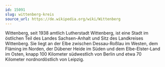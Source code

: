 ```yaml
---
id: 15091
slug: wittenberg-kreis
source_url: https://de.wikipedia.org/wiki/Wittenberg
---
```


Wittenberg, seit 1938 amtlich Lutherstadt Wittenberg, ist eine Stadt im östlichen Teil des Landes Sachsen-Anhalt und Sitz des Landkreises Wittenberg. Sie liegt an der Elbe zwischen Dessau-Roßlau im Westen, dem Fläming im Norden, der Dübener Heide im Süden und dem Elbe-Elster-Land im Osten, knapp 100 Kilometer südwestlich von Berlin und etwa 70 Kilometer nordnordöstlich von Leipzig.

